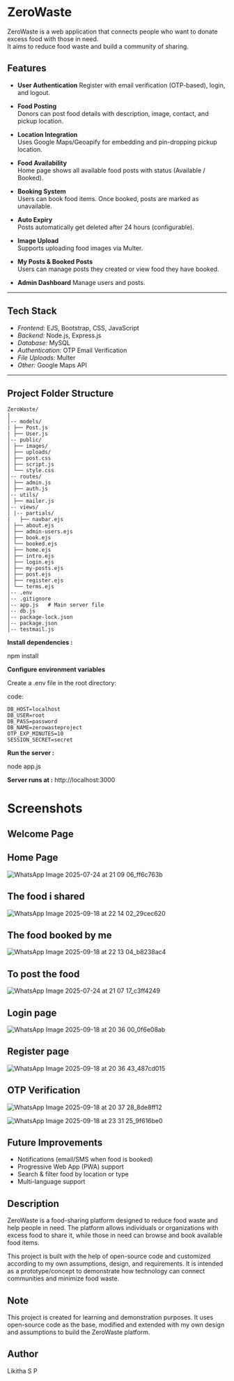 #  ZeroWaste

ZeroWaste is a web application that connects people who want to donate excess food with those in need.  
It aims to reduce food waste and build a community of sharing.

##  Features

-  **User Authentication**
  Register with email verification (OTP-based), login, and logout.

-  **Food Posting**  
  Donors can post food details with description, image, contact, and pickup location.

-  **Location Integration**  
  Uses Google Maps/Geoapify for embedding and pin-dropping pickup location.

-  **Food Availability**  
  Home page shows all available food posts with status (Available / Booked).

-  **Booking System**  
  Users can book food items. Once booked, posts are marked as unavailable.

-  **Auto Expiry**  
  Posts automatically get deleted after 24 hours (configurable).

-  **Image Upload**  
  Supports uploading food images via Multer.

-  **My Posts & Booked Posts**  
  Users can manage posts they created or view food they have booked.

-  **Admin Dashboard** 
  Manage users and posts.

---

##  Tech Stack

- *Frontend:* EJS, Bootstrap, CSS, JavaScript  
- *Backend:* Node.js, Express.js  
- *Database:* MySQL  
- *Authentication:*  OTP Email Verification  
- *File Uploads:* Multer  
- *Other:*  Google Maps API

---

##  Project Folder Structure
```
ZeroWaste/
|
│-- models/ 
| ├── Post.js
| ├── User.js
│-- public/ 
│ ├── images/
│ ├── uploads/
│ ├── post.css
│ ├── script.js
│ └── style.css
│-- routes/ 
│ ├── admin.js
│ ├── auth.js
│-- utils/ 
│ ├── mailer.js
│-- views/ 
│ |-- partials/
|   ├── navbar.ejs
│ ├── about.ejs
│ ├── admin-users.ejs
│ ├── book.ejs
│ └── booked.ejs
│ ├── home.ejs
│ ├── intro.ejs
│ ├── login.ejs
│ ├── my-posts.ejs
│ ├── post.ejs
│ ├── register.ejs
│ └── terms.ejs
│-- .env 
│-- .gitignore
│-- app.js   # Main server file
│-- db.js 
│-- package-lock.json
│-- package.json
│-- testmail.js

```

**Install dependencies :**

npm install

**Configure environment variables**


Create a .env file in the root directory:


code:
```
DB_HOST=localhost
DB_USER=root
DB_PASS=password
DB_NAME=zerowasteproject
OTP_EXP_MINUTES=10
SESSION_SECRET=secret 
```
 **Run the server :**

 
node app.js


 **Server runs at :** http://localhost:3000

# Screenshots

## Welcome Page


## Home Page
![WhatsApp Image 2025-07-24 at 21 09 06_ff6c763b](https://github.com/user-attachments/assets/a5352e24-b777-42a2-8fdb-b5080833adeb)

## The food i shared
![WhatsApp Image 2025-09-18 at 22 14 02_29cec620](https://github.com/user-attachments/assets/09889629-9c16-40cf-9942-ca2f85b61b7a)


## The food booked by me
![WhatsApp Image 2025-09-18 at 22 13 04_b8238ac4](https://github.com/user-attachments/assets/db1bc9ee-c1c3-4cc0-8e30-7a6f43fb27de)

## To post the food
![WhatsApp Image 2025-07-24 at 21 07 17_c3ff4249](https://github.com/user-attachments/assets/f9b1f744-84f1-43ed-ae5b-f8016c170a29)


## Login page
![WhatsApp Image 2025-09-18 at 20 36 00_0f6e08ab](https://github.com/user-attachments/assets/1c6f38e4-6319-4ad6-b6c6-ac143aa80048)


## Register page
![WhatsApp Image 2025-09-18 at 20 36 43_487cd015](https://github.com/user-attachments/assets/f70b478f-a25c-4f3d-850d-0fe6043a2df2)


## OTP Verification
![WhatsApp Image 2025-09-18 at 20 37 28_8de8ff12](https://github.com/user-attachments/assets/c5cf79fe-bdff-47ec-8fa8-4e761eb5cb48)

![WhatsApp Image 2025-09-18 at 23 31 25_9f616be0](https://github.com/user-attachments/assets/a7da854c-0b30-4145-b3c0-17400c530d7d)



## Future Improvements

- Notifications (email/SMS when food is booked)
- Progressive Web App (PWA) support
- Search & filter food by location or type
- Multi-language support

 ## Description 
 ZeroWaste is a food-sharing platform designed to reduce food waste and help people in need. The platform allows individuals or organizations with excess food to share it, while those in need can browse and book available food items.
 

This project is built with the help of open-source code and customized according to my own assumptions, design, and requirements. It is intended as a prototype/concept to demonstrate how technology can connect communities and minimize food waste.

## Note 
This project is created for learning and demonstration purposes. It uses open-source code as the base, modified and extended with my own design and assumptions to build the ZeroWaste platform.


## Author
Likitha S P

